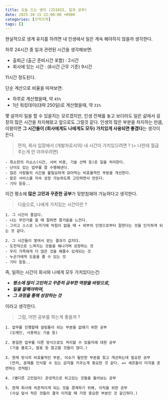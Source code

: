 ```yaml
---
title: 오늘 드는 생각 (251015, 일과 공부)
date: 2025-10-15 22:00:00 +0900
categories: [끄적끄적]
tags: []
---
```


현실적으로 생계 유지를 하려면 내 인생에서 일은 계속 해야하지 않을까 생각한다.

하루 24시간 중 일과 관련된 시간을 생각해보면:
- 출퇴근 (출근 준비시간 포함) : 2시간
- 회사에 있는 시간 : (8시간 근무 기준) 9시간

11시간 정도된다.

단순 계산으로 비율을 따져보면:
- 하루로 계산했을때, 약 `45%`
- 1년 워킹데이(대략 250일)로 계산했을때, 약 `31%`

몇 살까지 일을 할 수 있을지는 모르겠지만, 인생 전체를 놓고 보더라도 일은 삶에서 굉장히 많은 시간을 차지해왔고 앞으로도 그럴것 같다. 인생의 많은 부분을 차지하는 만큼, 이왕이면 **그 시간들이 (회사에게도 나에게도 모두) 가치있게 사용되면 좋겠다**는 생각이든다.

> 먼저, 회사 입장에서 (개발자로서의) 내 시간이 가치있으려면 ? (= 나한테 월급 주는게 안 아까우려면)

```
- 최소한의 리소스(시간, 서버 비용, 기술 선택 등)로 일을 처리한다.
- 난이도 있는 업무를 잘 수행해낸다.
- 많은 사람들의 시간을 불필요하게 갉아먹는 비효율적인 부분을 개선한다.
- 맡은 서비스를 지속 성장 가능하도록 고민하면서 만든다.
- 기타 등등..
```

이건 평소에 **많은 고민과 꾸준한 공부**가 뒷받침돼야 가능하다고 생각한다.

> 다음으로, 나에게 가치있는 시간이란 ?

```
1. 그 시간이 즐겁다.
- 나는 무언가를 할 때 잘하면 즐거움을 느낀다.
- 그리고 스스로 느끼기에 막힘이 없을 때 + 외부의 인정으로부터 잘한다는 것을 인지하게 되는 것 같다.

2. 그 시간들이 쌓여서 얻는 결과가 값지다.
- 도전적으로 느껴지는 것들을 해나가며 성장하는 것
- 우리 가족에게 더 많은 것을 해줄수 있게되는 것
- 누군가에게 도움을 줄 수 있는 것
- 기타 등등..
```

즉, 일하는 시간이 회사와 나에게 모두 가치있다는건:<br>
- ***평소에 많이 고민하고 꾸준히 공부한 역량을 바탕으로,***<br>
- ***일을 잘해야하며,***<br>
- ***그 과정을 통해 성장하는 것***

이라고 생각한다.

> 그럼, 어떤 공부를 하는게 좋을까 ?

```
1. 업무를 진행할때 걸림돌이 되는 부분을 없애기 위한 공부
  (도메인, 사용하는 기술 등)

2. 동일한 업무를 다른 방식으로도 처리할 수 있을지에 대한 공부
  (기술 블로그, 발표 등 참고할 것들이 많다.)

3. 현재 방식의 비효율적인 부분, 이슈가 될만한 부분을 찾고 개선하는데 필요한 공부
  (먼저, 문제를 인식할 수 있는 감각을 키우는게 중요한 것 같다. => 셰프들이 미각을 훈련하는 것처럼)

4. (별다른 고민없이) 관성적으로 하고있는 것들을 돌아보는 공부

5. 현재 회사에 의존적이게 되는 것을 경계하기 위해, 이직을 위한 공부
  (사실 앞서 적은 것들이 결국 이직할 때 가장 중요한 부분인 것 같긴하다.)
```
